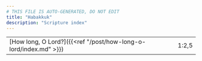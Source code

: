 ```yaml
---
# THIS FILE IS AUTO-GENERATED, DO NOT EDIT
title: "Habakkuk"
description: "Scripture index"
---
```


|  |  |
| --- | --- |
| [How long, O Lord?]({{<ref "/post/how-long-o-lord/index.md" >}}) | 1:2,5 |
